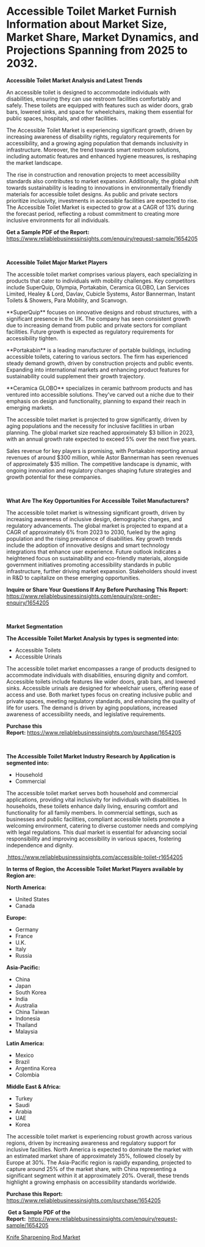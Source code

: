 <p><h1>Accessible Toilet Market Furnish Information about Market Size, Market Share, Market Dynamics, and Projections Spanning from 2025 to 2032.</h1></p><p><strong>Accessible Toilet Market Analysis and Latest Trends</strong></p>
<p><p>An accessible toilet is designed to accommodate individuals with disabilities, ensuring they can use restroom facilities comfortably and safely. These toilets are equipped with features such as wider doors, grab bars, lowered sinks, and space for wheelchairs, making them essential for public spaces, hospitals, and other facilities.</p><p>The Accessible Toilet Market is experiencing significant growth, driven by increasing awareness of disability rights, regulatory requirements for accessibility, and a growing aging population that demands inclusivity in infrastructure. Moreover, the trend towards smart restroom solutions, including automatic features and enhanced hygiene measures, is reshaping the market landscape.</p><p>The rise in construction and renovation projects to meet accessibility standards also contributes to market expansion. Additionally, the global shift towards sustainability is leading to innovations in environmentally friendly materials for accessible toilet designs. As public and private sectors prioritize inclusivity, investments in accessible facilities are expected to rise. The Accessible Toilet Market is expected to grow at a CAGR of 13% during the forecast period, reflecting a robust commitment to creating more inclusive environments for all individuals.</p></p>
<p><strong>Get a Sample PDF of the Report:&nbsp;</strong> <a href="https://www.reliablebusinessinsights.com/enquiry/request-sample/1654205?utm_campaign=2250&utm_medium=2&utm_source=Github&utm_content=ia&utm_term=08022025&utm_id=accessible-toilet">https://www.reliablebusinessinsights.com/enquiry/request-sample/1654205</a></p>
<p>&nbsp;</p>
<p><strong>Accessible Toilet Major Market Players</strong></p>
<p><p>The accessible toilet market comprises various players, each specializing in products that cater to individuals with mobility challenges. Key competitors include SuperQuip, Olympia, Portakabin, Ceramica GLOBO, Lan Services Limited, Healey & Lord, Davlav, Cubicle Systems, Astor Bannerman, Instant Toilets & Showers, Para Mobility, and Scanvogn.</p><p>**SuperQuip** focuses on innovative designs and robust structures, with a significant presence in the UK. The company has seen consistent growth due to increasing demand from public and private sectors for compliant facilities. Future growth is expected as regulatory requirements for accessibility tighten.</p><p>**Portakabin** is a leading manufacturer of portable buildings, including accessible toilets, catering to various sectors. The firm has experienced steady demand growth, driven by construction projects and public events. Expanding into international markets and enhancing product features for sustainability could supplement their growth trajectory.</p><p>**Ceramica GLOBO** specializes in ceramic bathroom products and has ventured into accessible solutions. They've carved out a niche due to their emphasis on design and functionality, planning to expand their reach in emerging markets.</p><p>The accessible toilet market is projected to grow significantly, driven by aging populations and the necessity for inclusive facilities in urban planning. The global market size reached approximately $3 billion in 2023, with an annual growth rate expected to exceed 5% over the next five years.</p><p>Sales revenue for key players is promising, with Portakabin reporting annual revenues of around $300 million, while Astor Bannerman has seen revenues of approximately $35 million. The competitive landscape is dynamic, with ongoing innovation and regulatory changes shaping future strategies and growth potential for these companies.</p></p>
<p>&nbsp;</p>
<p><strong>What Are The Key Opportunities For Accessible Toilet Manufacturers?</strong></p>
<p><p>The accessible toilet market is witnessing significant growth, driven by increasing awareness of inclusive design, demographic changes, and regulatory advancements. The global market is projected to expand at a CAGR of approximately 6% from 2023 to 2030, fueled by the aging population and the rising prevalence of disabilities. Key growth trends include the adoption of innovative designs and smart technology integrations that enhance user experience. Future outlook indicates a heightened focus on sustainability and eco-friendly materials, alongside government initiatives promoting accessibility standards in public infrastructure, further driving market expansion. Stakeholders should invest in R&D to capitalize on these emerging opportunities.</p></p>
<p><strong>Inquire or Share Your Questions If Any Before Purchasing This Report:</strong> <a href="https://www.reliablebusinessinsights.com/enquiry/pre-order-enquiry/1654205?utm_campaign=2250&utm_medium=2&utm_source=Github&utm_content=ia&utm_term=08022025&utm_id=accessible-toilet">https://www.reliablebusinessinsights.com/enquiry/pre-order-enquiry/1654205</a></p>
<p>&nbsp;</p>
<p><strong>Market Segmentation</strong></p>
<p><strong>The Accessible Toilet Market Analysis by types is segmented into:</strong></p>
<p><ul><li>Accessible Toilets</li><li>Accessible Urinals</li></ul></p>
<p><p>The accessible toilet market encompasses a range of products designed to accommodate individuals with disabilities, ensuring dignity and comfort. Accessible toilets include features like wider doors, grab bars, and lowered sinks. Accessible urinals are designed for wheelchair users, offering ease of access and use. Both market types focus on creating inclusive public and private spaces, meeting regulatory standards, and enhancing the quality of life for users. The demand is driven by aging populations, increased awareness of accessibility needs, and legislative requirements.</p></p>
<p><strong>Purchase this Report:&nbsp;</strong><a href="https://www.reliablebusinessinsights.com/purchase/1654205?utm_campaign=2250&utm_medium=2&utm_source=Github&utm_content=ia&utm_term=08022025&utm_id=accessible-toilet">https://www.reliablebusinessinsights.com/purchase/1654205</a></p>
<p>&nbsp;</p>
<p><strong>The Accessible Toilet Market Industry Research by Application is segmented into:</strong></p>
<p><ul><li>Household</li><li>Commercial</li></ul></p>
<p><p>The accessible toilet market serves both household and commercial applications, providing vital inclusivity for individuals with disabilities. In households, these toilets enhance daily living, ensuring comfort and functionality for all family members. In commercial settings, such as businesses and public facilities, compliant accessible toilets promote a welcoming environment, catering to diverse customer needs and complying with legal regulations. This dual market is essential for advancing social responsibility and improving accessibility in various spaces, fostering independence and dignity.</p></p>
<p><a href="https://www.reliablebusinessinsights.com/accessible-toilet-r1654205?utm_campaign=2250&utm_medium=2&utm_source=Github&utm_content=ia&utm_term=08022025&utm_id=accessible-toilet">&nbsp;https://www.reliablebusinessinsights.com/accessible-toilet-r1654205</a></p>
<p><strong>In terms of Region, the Accessible Toilet Market Players available by Region are:</strong></p>
<p>
    <p> <strong> North America: </strong>
        <ul>
            <li>United States</li>
            <li>Canada</li>
        </ul>
        </p> 
    <p> <strong> Europe: </strong>
        <ul>
            <li>Germany</li>
            <li>France</li>
            <li>U.K.</li>
            <li>Italy</li>
            <li>Russia</li>
        </ul>
        </p> 
    <p> <strong> Asia-Pacific: </strong>
        <ul>
            <li>China</li>
            <li>Japan</li>
            <li>South Korea</li>
            <li>India</li>
            <li>Australia</li>
            <li>China Taiwan</li>
            <li>Indonesia</li>
            <li>Thailand</li>
            <li>Malaysia</li>
        </ul>
        </p> 
    <p> <strong> Latin America: </strong>
        <ul>
            <li>Mexico</li>
            <li>Brazil</li>
            <li>Argentina Korea</li>
            <li>Colombia</li>
        </ul>
        </p> 
    <p> <strong> Middle East & Africa: </strong>
        <ul>
            <li>Turkey</li>
            <li>Saudi</li>
            <li>Arabia</li>
            <li>UAE</li>
            <li>Korea</li>
        </ul>
    </p>
    </p>
<p><p>The accessible toilet market is experiencing robust growth across various regions, driven by increasing awareness and regulatory support for inclusive facilities. North America is expected to dominate the market with an estimated market share of approximately 35%, followed closely by Europe at 30%. The Asia-Pacific region is rapidly expanding, projected to capture around 25% of the market share, with China representing a significant segment within it at approximately 20%. Overall, these trends highlight a growing emphasis on accessibility standards worldwide.</p></p>
<p><strong>Purchase this Report: </strong><a href="https://www.reliablebusinessinsights.com/purchase/1654205?utm_campaign=2250&utm_medium=2&utm_source=Github&utm_content=ia&utm_term=08022025&utm_id=accessible-toilet">https://www.reliablebusinessinsights.com/purchase/1654205</a></p>
<p>&nbsp;<strong>Get a Sample PDF of the Report:&nbsp;&nbsp;</strong><a href="https://www.reliablebusinessinsights.com/enquiry/request-sample/1654205?utm_campaign=2250&utm_medium=2&utm_source=Github&utm_content=ia&utm_term=08022025&utm_id=accessible-toilet">https://www.reliablebusinessinsights.com/enquiry/request-sample/1654205</a></p>
<p><strong></strong></p>
<p><p><a href="https://github.com/jeastefanowicz7816/Market-Research-Report-List-1/blob/main/knife-sharpening-rod-market.md?utm_campaign=2250&utm_medium=2&utm_source=Github&utm_content=ia&utm_term=08022025&utm_id=accessible-toilet">Knife Sharpening Rod Market</a></p></p>